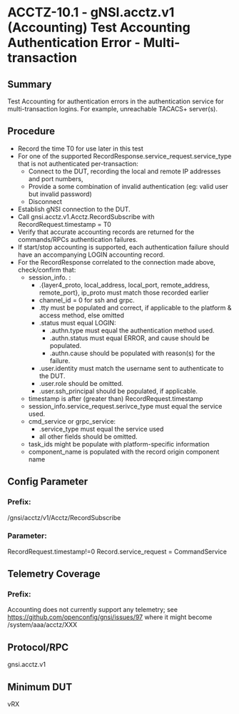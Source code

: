 # ACCTZ-10.1 - gNSI.acctz.v1 (Accounting) Test Accounting Authentication Error - Multi-transaction

## Summary
Test Accounting for authentication errors in the authentication service
for multi-transaction logins.  For example, unreachable TACACS+ server(s).

## Procedure

- Record the time T0 for use later in this test
- For one of the supported RecordResponse.service_request.service_type that is not authenticated per-transaction:
	- Connect to the DUT, recording the local and remote IP addresses and port numbers,
	- Provide a some combination of invalid authentication (eg: valid user but invalid password)
	- Disconnect
- Establish gNSI connection to the DUT.
- Call gnsi.acctz.v1.Acctz.RecordSubscribe with RecordRequest.timestamp = T0
- Verify that accurate accounting records are returned for the commands/RPCs authentication failures.
- If start/stop accounting is supported, each authentication failure should have an accompanying LOGIN accounting record.
- For the RecordResponse correlated to the connection made above, check/confirm that:
	- session_info. :
		- .{layer4_proto, local_address, local_port, remote_address, remote_port}, ip_proto must match those recorded earlier
		- channel_id = 0 for ssh and grpc.
		- .tty must be populated and correct, if applicable to the platform & access method, else omitted
		- .status must equal LOGIN:
			- .authn.type must equal the authentication method used.
			- .authn.status must equal ERROR, and cause should be populated.
			- .authn.cause should be populated with reason(s) for the failure.
		- .user.identity must match the username sent to authenticate to the DUT.
		- .user.role should be omitted.
		- .user.ssh_principal should be populated, if applicable.
	- timestamp is after (greater than) RecordRequest.timestamp
	- session_info.service_request.serivce_type must equal the service used.
	- cmd_service or grpc_service: 
		- .service_type must equal the service used
		- all other fields should be omitted.
	- task_ids might be populate with platform-specific information
	- component_name is populated with the record origin component name


## Config Parameter
### Prefix:
/gnsi/acctz/v1/Acctz/RecordSubscribe

### Parameter:
RecordRequest.timestamp!=0
Record.service_request = CommandService

## Telemetry Coverage
### Prefix:
Accounting does not currently support any telemetry; see https://github.com/openconfig/gnsi/issues/97 where it might become /system/aaa/acctz/XXX

## Protocol/RPC
gnsi.acctz.v1

## Minimum DUT
vRX
